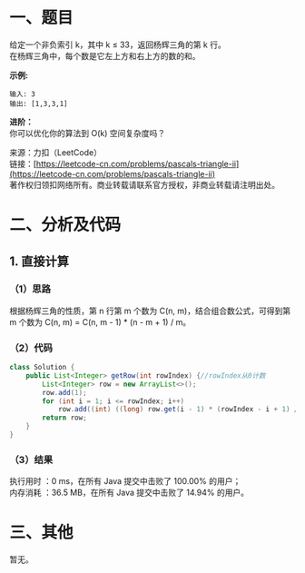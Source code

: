 # 一、题目
给定一个非负索引 k，其中 k ≤ 33，返回杨辉三角的第 k 行。     
在杨辉三角中，每个数是它左上方和右上方的数的和。      
     
**示例:**     
```
输入: 3
输出: [1,3,3,1]
```
**进阶：**    
你可以优化你的算法到 O(k) 空间复杂度吗？     
     
来源：力扣（LeetCode）    
链接：[https://leetcode-cn.com/problems/pascals-triangle-ii](https://leetcode-cn.com/problems/pascals-triangle-ii)      
著作权归领扣网络所有。商业转载请联系官方授权，非商业转载请注明出处。      
# 二、分析及代码    
## 1. 直接计算
### （1）思路
根据杨辉三角的性质，第 n 行第 m 个数为 C(n, m)，结合组合数公式，可得到第 m 个数为 C(n, m) = C(n, m - 1) * (n - m + 1) / m。     
### （2）代码
```java
class Solution {
    public List<Integer> getRow(int rowIndex) {//rowIndex从0计数
        List<Integer> row = new ArrayList<>();
        row.add(1);
        for (int i = 1; i <= rowIndex; i++)
            row.add((int) ((long) row.get(i - 1) * (rowIndex - i + 1) / i));
        return row;
    }
}
```
### （3）结果
执行用时 ：0 ms，在所有 Java 提交中击败了 100.00% 的用户；    
内存消耗 ：36.5 MB，在所有 Java 提交中击败了 14.94% 的用户。      
# 三、其他
暂无。  
